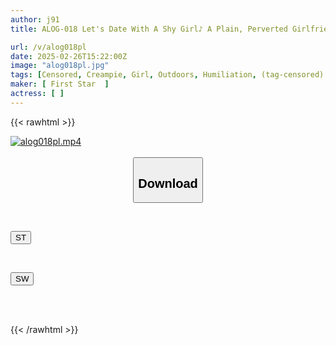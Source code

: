 ```yaml
---
author: j91
title: ALOG-018 Let's Date With A Shy Girl♪ A Plain, Perverted Girlfriend Who Goes On A No-panties, No-bra Date

url: /v/alog018pl
date: 2025-02-26T15:22:00Z
image: "alog018pl.jpg"
tags: [Censored, Creampie, Girl, Outdoors, Humiliation, (tag-censored)	]
maker: [ First Star  ]
actress: [ ]
---
```



{{< rawhtml >}}

<div class="video" data-videoid="4yveDyJ0VacKXxa">
    <a href="javascript:;">
        <img src="/v/alog018pl/alog018pl.jpg" width="WIDTH" height="HEIGHT" alt="alog018pl.mp4" loading="lazy">
    </a>
</div>

<script type="text/javascript" src="https://j91.asia/asset/on-demand-st.js"></script>

<br>
  <link rel="stylesheet" href="https://j91.asia/asset/bs5.css">
  
  <center>
  <button class="btn btn-primary" type="button" data-bs-toggle="collapse" data-bs-target=".multi-collapse" aria-expanded="false" aria-controls="multiCollapseExample1 multiCollapseExample2"><h2>Download</h2></button></center>
</p>
<div class="row">
  <div class="col">
    <div class="collapse multi-collapse" id="multiCollapseExample1">
      <div class="card card-body">
	      	      <br>
<div class="buttons">  
<p><a href="/v/alog018pl/st.html" target="_blank"><button class="btn-hover color-3"><i class="fa fa-download"></i> ST</button></a></p></div>
    </div>
  </div>
</div>
  <div class="col">
    <div class="collapse multi-collapse" id="multiCollapseExample2">
      <div class="card card-body">
	      <br>
<div class="buttons">
<p><a href="/v/alog018pl/sw.html" target="_blank"><button class="btn-hover color-2"><i class="fa fa-download"></i> SW</button></a></p></div>
<br><br>
      </div>
    </div>
  </div>
</div>

{{< /rawhtml >}}